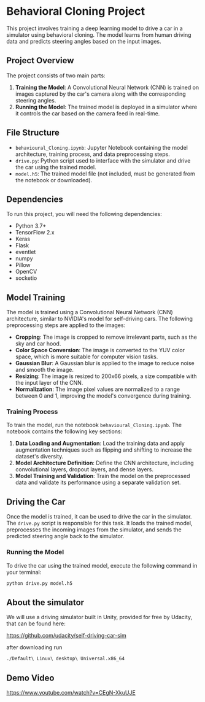 # Behavioral Cloning Project

This project involves training a deep learning model to drive a car in a simulator using behavioral cloning. The model learns from human driving data and predicts steering angles based on the input images.



## Project Overview

The project consists of two main parts:
1. **Training the Model**: A Convolutional Neural Network (CNN) is trained on images captured by the car's camera along with the corresponding steering angles.
2. **Running the Model**: The trained model is deployed in a simulator where it controls the car based on the camera feed in real-time.

## File Structure

- `behavioural_Cloning.ipynb`: Jupyter Notebook containing the model architecture, training process, and data preprocessing steps.
- `drive.py`: Python script used to interface with the simulator and drive the car using the trained model.
- `model.h5`: The trained model file (not included, must be generated from the notebook or downloaded).

## Dependencies

To run this project, you will need the following dependencies:

- Python 3.7+
- TensorFlow 2.x
- Keras
- Flask
- eventlet
- numpy
- Pillow
- OpenCV
- socketio

## Model Training

The model is trained using a Convolutional Neural Network (CNN) architecture, similar to NVIDIA's model for self-driving cars. The following preprocessing steps are applied to the images:

- **Cropping**: The image is cropped to remove irrelevant parts, such as the sky and car hood.
- **Color Space Conversion**: The image is converted to the YUV color space, which is more suitable for computer vision tasks.
- **Gaussian Blur**: A Gaussian blur is applied to the image to reduce noise and smooth the image.
- **Resizing**: The image is resized to 200x66 pixels, a size compatible with the input layer of the CNN.
- **Normalization**: The image pixel values are normalized to a range between 0 and 1, improving the model's convergence during training.

### Training Process

To train the model, run the notebook `behavioural_Cloning.ipynb`. The notebook contains the following key sections:

1. **Data Loading and Augmentation**: Load the training data and apply augmentation techniques such as flipping and shifting to increase the dataset's diversity.
2. **Model Architecture Definition**: Define the CNN architecture, including convolutional layers, dropout layers, and dense layers.
3. **Model Training and Validation**: Train the model on the preprocessed data and validate its performance using a separate validation set.

## Driving the Car

Once the model is trained, it can be used to drive the car in the simulator. The `drive.py` script is responsible for this task. It loads the trained model, preprocesses the incoming images from the simulator, and sends the predicted steering angle back to the simulator.

### Running the Model

To drive the car using the trained model, execute the following command in your terminal:

```bash
python drive.py model.h5
```

## About the simulator
We will use a driving simulator built in Unity, provided for free by Udacity, that can be found here:

https://github.com/udacity/self-driving-car-sim

after downloading run 
```bash
./Default\ Linux\ desktop\ Universal.x86_64 
```

## Demo Video
https://www.youtube.com/watch?v=CEgN-XkuUJE

